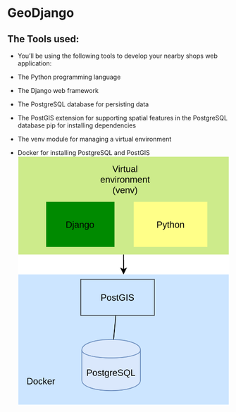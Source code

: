 # GeoDjango

## The Tools used:

- You’ll be using the following tools to develop your nearby shops web application:

- The Python programming language
- The Django web framework
- The PostgreSQL database for persisting data
- The PostGIS extension for supporting spatial features in the PostgreSQL database pip for installing dependencies
- The venv module for managing a virtual environment
- Docker for installing PostgreSQL and PostGIS
![img.png](img.png)

